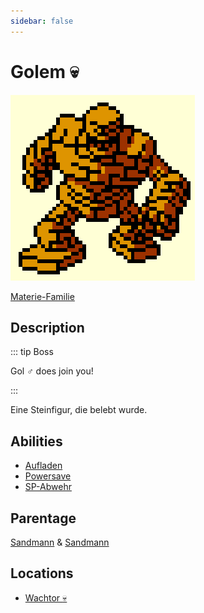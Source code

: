 ```yaml
---
sidebar: false
---
```

# Golem :skull:

![Logo](./golem.png)

[Materie-Familie](../)

## Description

::: tip Boss

Gol ♂️ does join you!

:::

Eine Steinfigur, die belebt wurde.

## Abilities

- [Aufladen](../../../abilities/aufladen/)
- [Powersave](../../../abilities/powersave/)
- [SP-Abwehr](../../../abilities/sp-abwehr/)

## Parentage

[Sandmann](../sandmann/) & [Sandmann](../sandmann/)

## Locations

- [Wachtor :skull:](../../../locations/wach/)